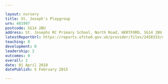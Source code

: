 ```yaml
---

layout: nursery
title: St. Joseph's Playgroup
urn: 401997
postcode: SG14 2BU
address: St. Josephs RC Primary School, North Road, HERTFORD, SG14 2BU
latestReportUrl: https://reports.ofsted.gov.uk/provider/files/2458333/urn/401997.pdf
teaching: 0
development: 0
leadership: 2
outcomes: 0
overall: 2
date: 01 April 2018 
datePublish: 5 February 2015

---
```

